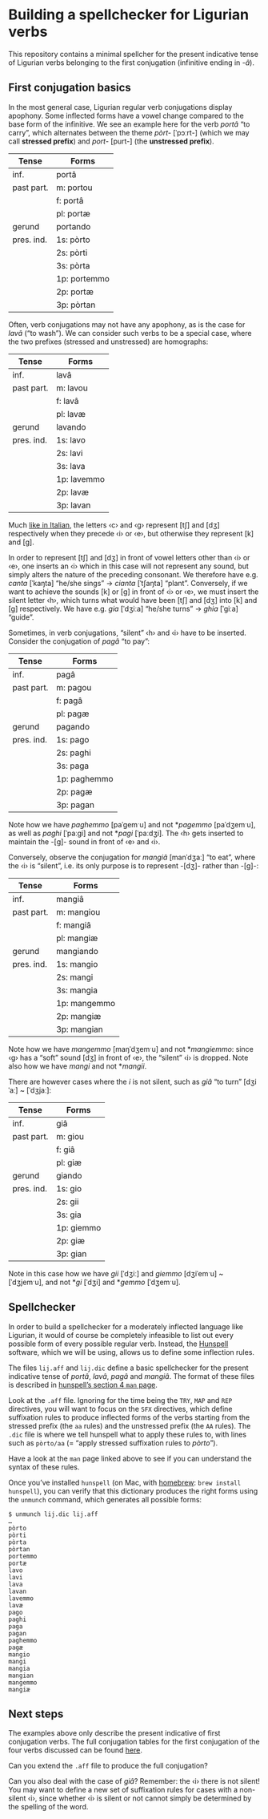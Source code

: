 # Building a spellchecker for Ligurian verbs

This repository contains a minimal spellcher for the present indicative tense of Ligurian verbs belonging to the first conjugation (infinitive ending in _-â_).

## First conjugation basics

In the most general case, Ligurian regular verb conjugations display apophony. Some inflected forms have a vowel change compared to the base form of the infinitive. We see an example here for the verb _portâ_ “to carry”, which alternates between the theme _pòrt-_ [ˈpɔːrt-] (which we may call **stressed prefix**) and _port-_ [purt-] (the **unstressed prefix**).

| Tense      | Forms          |
|------------|----------------|
| inf.       | portâ          |
| past part. | m: portou      |
|            | f: portâ       |
|            | pl: portæ      |
| gerund     | portando       |
| pres. ind. | 1s: pòrto      |
|            | 2s: pòrti      |
|            | 3s: pòrta      |
|            | 1p: portemmo   |
|            | 2p: portæ      |
|            | 3p: pòrtan     |

Often, verb conjugations may not have any apophony, as is the case for _lavâ_ (“to wash”). We can consider such verbs to be a special case, where the two prefixes (stressed and unstressed) are homographs:

| Tense      | Forms          |
|------------|----------------|
| inf.       | lavâ           |
| past part. | m: lavou       |
|            | f: lavâ        |
|            | pl: lavæ       |
| gerund     | lavando        |
| pres. ind. | 1s: lavo       |
|            | 2s: lavi       |
|            | 3s: lava       |
|            | 1p: lavemmo    |
|            | 2p: lavæ       |
|            | 3p: lavan      |

Much [like in Italian](https://en.wikipedia.org/wiki/Italian_orthography#C_and_G), the letters ‹c› and ‹g› represent [tʃ] and [dʒ] respectively when they precede ‹i› or ‹e›, but otherwise they represent [k] and [ɡ].

In order to represent [tʃ] and [dʒ] in front of vowel letters other than ‹i› or ‹e›, one inserts an ‹i› which in this case will not represent any sound, but simply alters the nature of the preceding consonant. We therefore have e.g. _canta_ [ˈkaŋta] “he/she sings” → _cianta_ [ˈtʃaŋta] “plant”. Conversely, if we want to achieve the sounds [k] or [ɡ] in front of ‹i› or ‹e›, we must insert the silent letter ‹h›, which turns what would have been [tʃ] and [dʒ] into [k] and [ɡ] respectively. We have e.g. _gia_ [ˈdʒiːa] “he/she turns” → _ghia_ [ˈɡiːa] “guide”.

Sometimes, in verb conjugations, “silent” ‹h› and ‹i› have to be inserted. Consider the conjugation of _pagâ_ “to pay”:

| Tense      | Forms          |
|------------|----------------|
| inf.       | pagâ           |
| past part. | m: pagou       |
|            | f: pagâ        |
|            | pl: pagæ       |
| gerund     | pagando        |
| pres. ind. | 1s: pago       |
|            | 2s: paghi      |
|            | 3s: paga       |
|            | 1p: paghemmo   |
|            | 2p: pagæ       |
|            | 3p: pagan      |

Note how we have _paghemmo_ [paˈɡemˑu] and not \*_pagemmo_ [paˈdʒemˑu], as well as _paghi_ [ˈpaːɡi] and not \*_pagi_ [ˈpaːdʒi]. The ‹h› gets inserted to maintain the -[ɡ]- sound in front of ‹e› and ‹i›.

Conversely, observe the conjugation for _mangiâ_ [manˈdʒaː] “to eat”, where the ‹i› is “silent”, i.e. its only purpose is to represent -[dʒ]- rather than -[ɡ]-:

| Tense      | Forms          |
|------------|----------------|
| inf.       | mangiâ         |
| past part. | m: mangiou     |
|            | f: mangiâ      |
|            | pl: mangiæ     |
| gerund     | mangiando      |
| pres. ind. | 1s: mangio     |
|            | 2s: mangi      |
|            | 3s: mangia     |
|            | 1p: mangemmo   |
|            | 2p: mangiæ     |
|            | 3p: mangian    |

Note how we have _mangemmo_ [maŋˈdʒemˑu] and not \*_mangiemmo_: since ‹g› has a “soft” sound [dʒ] in front of ‹e›, the “silent” ‹i› is dropped. Note also how we have _mangi_ and not \*_mangii_.

There are however cases where the _i_ is not silent, such as _giâ_ “to turn” [dʒiˈaː] ~ [ˈdʒjaː]:

| Tense      | Forms          |
|------------|----------------|
| inf.       | giâ            |
| past part. | m: giou        |
|            | f: giâ         |
|            | pl: giæ        |
| gerund     | giando         |
| pres. ind. | 1s: gio        |
|            | 2s: gii        |
|            | 3s: gia        |
|            | 1p: giemmo     |
|            | 2p: giæ        |
|            | 3p: gian       |

Note in this case how we have _gii_ [ˈdʒiː] and _giemmo_ [dʒiˈemˑu] ~ [ˈdʒjemˑu], and not \*_gi_ [ˈdʒi] and \*_gemmo_ [ˈdʒemˑu].

## Spellchecker

In order to build a spellchecker for a moderately inflected language like Ligurian, it would of course be completely infeasible to list out every possible form of every possible regular verb. Instead, the [Hunspell](https://hunspell.github.io/) software, which we will be using, allows us to define some inflection rules.

The files `lij.aff` and `lij.dic` define a basic spellchecker for the present indicative tense of _portâ_, _lavâ_, _pagâ_ and _mangiâ_. The format of these files is described in [hunspell’s section 4 `man` page](https://manpages.ubuntu.com/manpages/trusty/en/man4/hunspell.4.html).

Look at the `.aff` file. Ignoring for the time being the `TRY`, `MAP` and `REP` directives, you will want to focus on the `SFX` directives, which define suffixation rules to produce inflected forms of the verbs starting from the stressed prefix (the `aa` rules) and the unstressed prefix (the `AA` rules). The `.dic` file is where we tell hunspell what to apply these rules to, with lines such as `pòrto/aa` (= “apply stressed suffixation rules to _pòrto_”).

Have a look at the `man` page linked above to see if you can understand the syntax of these rules.

Once you’ve installed `hunspell` (on Mac, with [homebrew](https://brew.sh/): `brew install hunspell`), you can verify that this dictionary produces the right forms using the `unmunch` command, which generates all possible forms:
```
$ unmunch lij.dic lij.aff
…
pòrto
pòrti
pòrta
pòrtan
portemmo
portæ
lavo
lavi
lava
lavan
lavemmo
lavæ
pago
paghi
paga
pagan
paghemmo
pagæ
mangio
mangi
mangia
mangian
mangemmo
mangiæ
```

## Next steps

The examples above only describe the present indicative of first conjugation verbs. The full conjugation tables for the first conjugation of the four verbs discussed can be found [here](https://docs.google.com/spreadsheets/d/1PGxrbxBAUlcno2BpDsC1vKtuowbwu5QCGOOfzSg9m78/edit#gid=0).

Can you extend the `.aff` file to produce the full conjugation?

Can you also deal with the case of _giâ_? Remember: the ‹i› there is not silent! You may want to define a new set of suffixation rules for cases with a non-silent ‹i›, since whether ‹i› is silent or not cannot simply be determined by the spelling of the word.